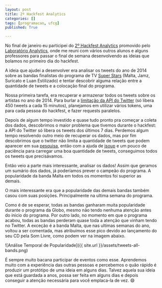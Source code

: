 ```yaml
---
layout: post
title: 2º Hackfest Analytics
categories: []
tags: [programacao, ufcg]
published: True

---
```


No final de janeiro eu participei do [2º Hackfest Analytics][1] promovido pelo [Laboratório Analytics][2], onde me reuni com vários outros alunos e alguns professores para passar o final de semana desenvolvendo as ideias que bolamos no primeiro dia do hackfest.

A ideia que ajudei a desenvolver era analisar os tweets do ano de 2014 sobre as bandas finalistas do programa de TV [Super Stars][3] (Malta, Jamz, Suricato e Luan Estilizado) e tentar descobrir alguma relação entre a quantidade de tweets e a colocação final do programa.

Nossa primeira tarefa, era recuperar e armazenar todos os tweets sobre os artistas no ano de 2014. Para burlar a [limitação da API do Twitter][7] (só libera 450 tweets a cada 15 minutos), planejamos em utilizar vários tokens, uma para cada pessoa do hackfest, e fazer requests paralelos.

Depois de algum tempo investido e quase tudo pronto pra começar a coleta dos dados, descobrimos o maior problema que tivemos durante o hackfest: a API do Twitter só libera os tweets dos últimos 7 dias. Perdemos algum tempo resolvendo outro meio de recuperar os dados, mas por fim descobrimos que o twitter não limita a quantidade de tweets que podem aparecer em sua [pesquisa][5], então com a ajuda de [jsoup][6] e um pouco de paciência para carregar uma boa quantidade de tweets, conseguimos todos os tweets que precisávamos.

Então veio a parte mais interessante, analisar os dados! Assim que geramos um sumário dos dados, já poderíamos prever o campeão do programa. A popularidade da banda Malta em todos os momentos foi superior as demais.

O mais interessante era que a popularidade das demais bandas também casou com suas posições. Principalmente na ultima semana do programa.


Como é de se esperar, todas as bandas ganharam muita popularidade durante o programa da Globo, mesmo não tendo nenhuma atenção antes do inicio do programa. Por outro lado, no momento em que o programa acabou, todas as bandas perderam quase toda a atenção que vinham tendo no Twitter. A exceção é a banda Malta, que nas ultimas semanas do ano, voltou a ser comentada, mas atribuímos esse pico devido ao lançamento do seu CD pela Som Livre, como podem ver na imagem abaixo.

![Análise Temporal de Popularidade]({{ site.url }}/assets/tweets-all-bands.png)

É sempre muito bacana participar de eventos como esse. Aprendemos muito com a experiência das outras pessoas e percebemos o quão rápido é produzir um protótipo de uma ideia em alguns dias. Talvez aquela sua ideia que está guardada a anos, possa ser feita em alguns dias e depois conseguir a atenção necessária para você emplaca-la de vez. :smile:

[1]: https://www.facebook.com/media/set/?set=a.898644253501560.1073741834.825911050774881&type=1&ref=notif&notif_t=like
[2]: https://www.facebook.com/analytics.ufcg?fref=photo
[3]: superstars
[4]: https://github.com/geoffjentry/twitteR
[5]: https://twitter.com/search
[6]: http://jsoup.org/
[7]: https://dev.twitter.com/rest/public/rate-limiting